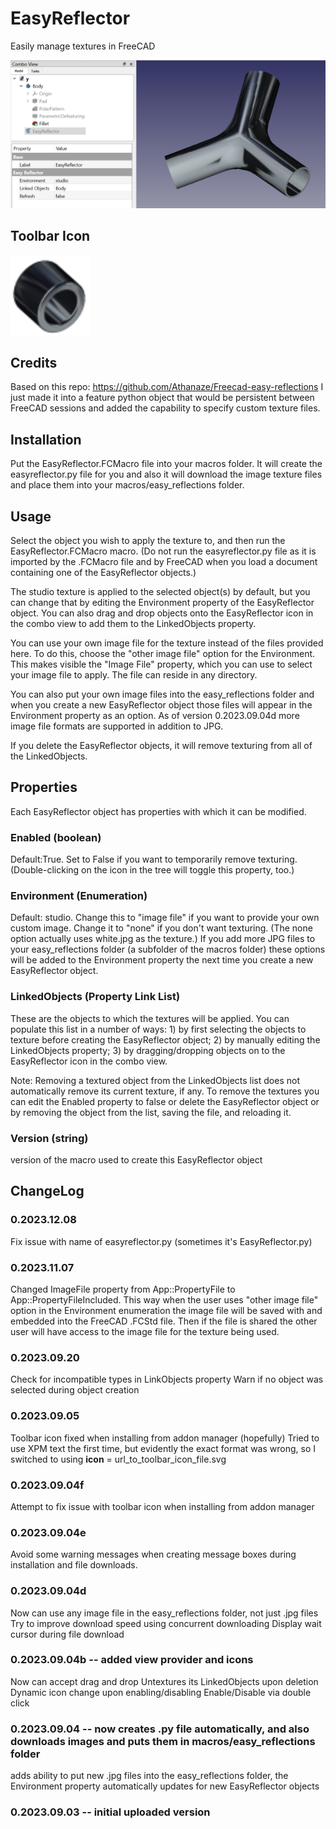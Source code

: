 # EasyReflector
Easily manage textures in FreeCAD

<img src="screenshot01.png">

## Toolbar Icon
<img src="EasyReflectorIcon.svg">

## Credits
Based on this repo: https://github.com/Athanaze/Freecad-easy-reflections
I just made it into a feature python object that would be persistent between FreeCAD sessions and added the capability to specify custom texture files.

## Installation
Put the EasyReflector.FCMacro file into your macros folder.  It will create the easyreflector.py file for you and also it will download the image texture files and place them into your macros/easy_reflections folder.

## Usage

Select the object you wish to apply the texture to, and then run the EasyReflector.FCMacro macro.  (Do not run the easyreflector.py file as it is imported by the .FCMacro file and by FreeCAD when you load a document containing one of the EasyReflector objects.)

The studio texture is applied to the selected object(s) by default, but you can change that by editing the Environment property of the EasyReflector object.  You can also drag and drop objects onto the EasyReflector icon in the combo view to add them to the LinkedObjects property.

You can use your own image file for the texture instead of the files provided here.  To do this, choose the "other image file" option for the Environment.  This makes visible the "Image File" property, which you can use to select your image file to apply.  The file can reside in any directory.

You can also put your own image files into the easy_reflections folder and when you create a new EasyReflector object those files will appear in the Environment property as an option.  As of version 0.2023.09.04d more image file formats are supported in addition to JPG.

If you delete the EasyReflector objects, it will remove texturing from all of the LinkedObjects.

## Properties
Each EasyReflector object has properties with which it can be modified.
### Enabled (boolean)
Default:True.  Set to False if you want to temporarily remove texturing.  (Double-clicking on the icon in the tree will toggle this property, too.)
### Environment (Enumeration)
Default: studio.  Change this to "image file" if you want to provide your own custom image.  Change it to "none" if you don't want texturing.  (The none option actually uses white.jpg as the texture.)  If you add more JPG files to your easy_reflections folder (a subfolder of the macros folder) these options will be added to the Environment property the next time you create a new EasyReflector object.
### LinkedObjects (Property Link List)
These are the objects to which the textures will be applied.  You can populate this list in a number of ways: 1) by first selecting the objects to texture before creating the EasyReflector object; 2) by manually editing the LinkedObjects property; 3) by dragging/dropping objects on to the EasyReflector icon in the combo view.

Note: Removing a textured object from the LinkedObjects list does not automatically remove its current texture, if any.  To remove the textures you can edit the Enabled property to false or delete the EasyReflector object or by removing the object from the list, saving the file, and reloading it.
### Version (string)
version of the macro used to create this EasyReflector object

## ChangeLog
### 0.2023.12.08
Fix issue with name of easyreflector.py (sometimes it's EasyReflector.py)
### 0.2023.11.07
Changed ImageFile property from App::PropertyFile to App::PropertyFileIncluded.  This way when the user uses "other image file" option in the Environment enumeration the image file will be saved with and embedded into the FreeCAD .FCStd file.  Then if the file is shared the other user will have access to the image file for the texture being used.
### 0.2023.09.20
Check for incompatible types in LinkObjects property
Warn if no object was selected during object creation
### 0.2023.09.05
Toolbar icon fixed when installing from addon manager (hopefully)
Tried to use XPM text the first time, but evidently the exact format was wrong, so
I switched to using __icon__ = url_to_toolbar_icon_file.svg
### 0.2023.09.04f
Attempt to fix issue with toolbar icon when installing from addon manager
### 0.2023.09.04e
Avoid some warning messages when creating message boxes during installation and file downloads.
### 0.2023.09.04d
Now can use any image file in the easy_reflections folder, not just .jpg files
Try to improve download speed using concurrent downloading
Display wait cursor during file download
### 0.2023.09.04b -- added view provider and icons
Now can accept drag and drop
Untextures its LinkedObjects upon deletion
Dynamic icon change upon enabling/disabling
Enable/Disable via double click
### 0.2023.09.04 -- now creates .py file automatically, and also downloads images and puts them in macros/easy_reflections folder
adds ability to put new .jpg files into the easy_reflections folder, the Environment property automatically updates for new EasyReflector objects
### 0.2023.09.03 -- initial uploaded version

